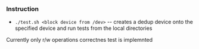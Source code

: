 
### Instruction
* `./test.sh <block device from /dev>` -- creates a dedup device onto the specified device and run tests from the local directories 

Currently only r/w operations correctnes test is implemnted 